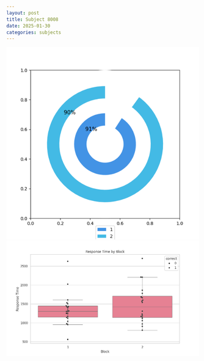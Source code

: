 ```yaml
---
layout: post
title: Subject 8008
date: 2025-01-30
categories: subjects
---
```


![](data/8008/run-26/8008__acc_test.png)
![](data/8008/run-26/8008_rt.png)
